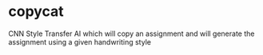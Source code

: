 # copycat
CNN Style Transfer AI which will copy an assignment and will generate the assignment using a given handwriting style 

